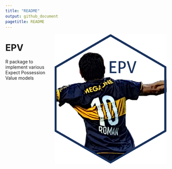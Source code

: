 ```yaml
---
title: "README"
output: github_document
pagetitle: README
---
```


<img src = "hex_sticker/hexSticker.png" align = "right" width = "350"/>

# EPV
R package to implement various Expect Possession Value models
